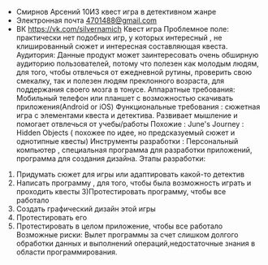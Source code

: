 + Смирнов Арсений 10И3 квест игра в детективном жанре
+ Электронная почта 4701488@gmail.com
+ ВК https://vk.com/silvernamich
               Квест игра 
 Проблемное поле: практически нет подобных игр, у которых интересный , не клишированный сюжет и интересная составляющая квеста.
 Аудитория: Данные продукт может заинтересовать очень обширную  аудиторию пользователей, потому что полезен как молодым людям, для того, чтобы отвлечься от ежедневной рутины, проверить свою смекалку, так и полезен людям преклонного возраста, для поддержания своего мозга в тонусе.
 Аппаратные требования: Мобильный телефон или планшет с возможностью  скачивать приложения(Android or iOS)
 Функциональные требования : сюжетная игра с элементами квеста и детектива. Развивает мышление и помогает отвлечься от учебы/работы
 Похожие : June's Journey : Hidden Objects ( похожее по идее, но предсказуемый сюжет и однотипные квесты)
 Инструменты разработки : Персональный компьютер , специальная программа для разработки приложений, программа для создания дизайна.
 Этапы разработки:
 1) Придумать сюжет для игры или адаптировать какой-то детектив
 2) Написать программу , для того, чтобы была возможность играть и проходить квесты
 3)Протестировать программу, чтобы все работало
 4) Создать графический дизайн этой игры
 5) Протестировать его
6) Протестировать в целом приложение, чтобы все работало
Возможные риски: Вылет программы за счет слишком долгого обработки данных и выполнений операций,недостаточные знания в области программирования.
